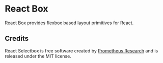 React Box
=========

React Box provides flexbox based layout primitives for React.

Credits
-------

React Selectbox is free software created by [Prometheus Research][] and is
released under the MIT license.

[Prometheus Research]: http://prometheusresearch.com
